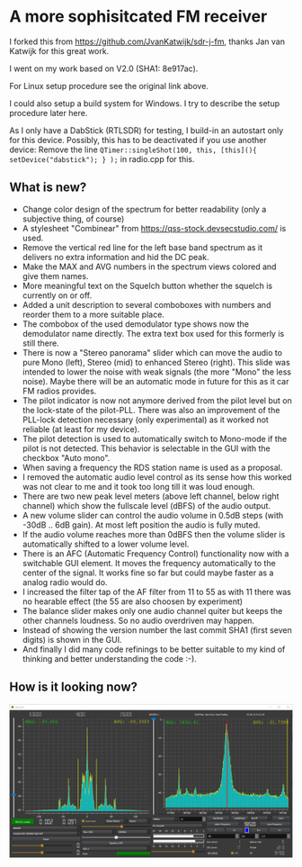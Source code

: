 # A more sophisitcated FM receiver

I forked this from https://github.com/JvanKatwijk/sdr-j-fm, thanks Jan van Katwijk for this great work. 

I went on my work based on V2.0 (SHA1: 8e917ac).

For Linux setup procedure see the original link above.

I could also setup a build system for Windows. I try to describe the setup procedure later here.

As I only have a DabStick (RTLSDR) for testing, I build-in an autostart only for this device. Possibly, this has to be deactivated if you use another device:
Remove the line
  `QTimer::singleShot(100, this, [this](){ setDevice("dabstick"); } );`
in radio.cpp for this.

## What is new?
* Change color design of the spectrum for better readability (only a subjective thing, of course)
* A stylesheet "Combinear" from https://qss-stock.devsecstudio.com/ is used.
* Remove the vertical red line for the left base band spectrum as it delivers no extra information and hid the DC peak.
* Make the MAX and AVG numbers in the spectrum views colored and give them names.
* More meaningful text on the Squelch button whether the squelch is currently on or off.
* Added a unit description to several comboboxes with numbers and reorder them to a more suitable place.
* The combobox of the used demodulator type shows now the demodulator name directly. The extra text box used for this formerly is still there.
* There is now a "Stereo panorama" slider which can move the audio to pure Mono (left), Stereo (mid) to enhanced Stereo (right). This slide was intended to lower the noise with weak signals (the more "Mono" the less noise). Maybe there will be an automatic mode in future for this as it car FM radios provides.
* The pilot indicator is now not anymore derived from the pilot level but on the lock-state of the pilot-PLL. There was also an improvement of the PLL-lock detection necessary (only experimental) as it worked not reliable (at least for my device).
* The pilot detection is used to automatically switch to Mono-mode if the pilot is not detected. This behavior is selectable in the GUI with the checkbox "Auto mono". 
* When saving a frequency the RDS station name is used as a proposal.
* I removed the automatic audio level control as its sense how this worked was not clear to me and it took too long till it was loud enough.
* There are two new peak level meters (above left channel, below right channel) which show the fullscale level (dBFS) of the audio output.
* A new volume slider can control the audio volume in 0.5dB steps (with -30dB .. 6dB gain). At most left position the audio is fully muted.
* If the audio volume reaches more than 0dBFS then the volume slider is automatically shifted to a lower volume level.
* There is an AFC (Automatic Frequency Control) functionality now with a switchable GUI element. It moves the frequency automatically to the center of the signal. It works fine so far but could maybe faster as a analog radio would do.
* I increased the filter tap of the AF filter from 11 to 55 as with 11 there was no hearable effect (the 55 are also choosen by experiment)
* The balance slider makes only one audio channel quiter but keeps the other channels loudness. So no audio overdriven may happen.
* Instead of showing the version number the last commit SHA1 (first seven digits) is shown in the GUI.
* And finally I did many code refinings to be better suitable to my kind of thinking and better understanding the code :-).


## How is it looking now?
![fm receiver](/fmreceiver.png?raw=true)

